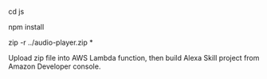 cd js

npm install

zip -r ../audio-player.zip *



Upload zip file into AWS Lambda function, then build Alexa Skill project from Amazon Developer console.
